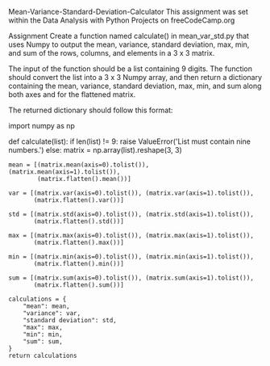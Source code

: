 Mean-Variance-Standard-Deviation-Calculator
This assignment was set within the Data Analysis with Python Projects on freeCodeCamp.org

Assignment
Create a function named calculate() in mean_var_std.py that uses Numpy to output the mean, variance, standard deviation, max, min, and sum of the rows, columns, and elements in a 3 x 3 matrix.

The input of the function should be a list containing 9 digits. The function should convert the list into a 3 x 3 Numpy array, and then return a dictionary containing the mean, variance, standard deviation, max, min, and sum along both axes and for the flattened matrix.

The returned dictionary should follow this format:

import numpy as np

def calculate(list):
    if len(list) != 9:
        raise ValueError('List must contain nine numbers.')
    else:
        matrix = np.array(list).reshape(3, 3)

    mean = [(matrix.mean(axis=0).tolist()), (matrix.mean(axis=1).tolist()),
            (matrix.flatten().mean())]

    var = [(matrix.var(axis=0).tolist()), (matrix.var(axis=1).tolist()),
           (matrix.flatten().var())]

    std = [(matrix.std(axis=0).tolist()), (matrix.std(axis=1).tolist()),
           (matrix.flatten().std())]

    max = [(matrix.max(axis=0).tolist()), (matrix.max(axis=1).tolist()),
           (matrix.flatten().max())]

    min = [(matrix.min(axis=0).tolist()), (matrix.min(axis=1).tolist()),
           (matrix.flatten().min())]

    sum = [(matrix.sum(axis=0).tolist()), (matrix.sum(axis=1).tolist()),
           (matrix.flatten().sum())]

    calculations = {
        "mean": mean,
        "variance": var,
        "standard deviation": std,
        "max": max,
        "min": min,
        "sum": sum,
    }
    return calculations
